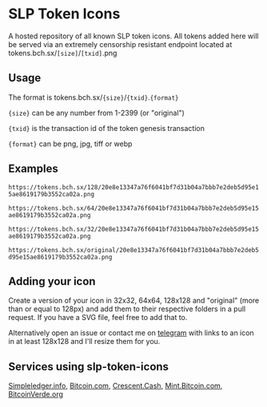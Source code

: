 # SLP Token Icons

A hosted repository of all known SLP token icons. All tokens added here will be served via an extremely censorship resistant endpoint located at tokens.bch.sx/`[size]`/`[txid]`.png

## Usage

The format is tokens.bch.sx/`{size}`/`{txid}`.`{format}`

`{size}` can be any number from 1-2399 (or "original")

`{txid}` is the transaction id of the token genesis transaction

`{format}` can be png, jpg, tiff or webp

## Examples

`https://tokens.bch.sx/128/20e8e13347a76f6041bf7d31b04a7bbb7e2deb5d95e15ae8619179b3552ca02a.png`

`https://tokens.bch.sx/64/20e8e13347a76f6041bf7d31b04a7bbb7e2deb5d95e15ae8619179b3552ca02a.png`

`https://tokens.bch.sx/32/20e8e13347a76f6041bf7d31b04a7bbb7e2deb5d95e15ae8619179b3552ca02a.png`

`https://tokens.bch.sx/original/20e8e13347a76f6041bf7d31b04a7bbb7e2deb5d95e15ae8619179b3552ca02a.png`

## Adding your icon

Create a version of your icon in 32x32, 64x64, 128x128 and "original" (more than or equal to 128px) and add them to their respective folders in a pull request. If you have a SVG file, feel free to add that to.

Alternatively open an issue or contact me on [telegram](https://t.me/kosinusbch) with links to an icon in at least 128x128 and I'll resize them for you.

## Services using slp-token-icons

[Simpleledger.info](https://simpleledger.info), [Bitcoin.com](https://markets.bitcoin.com/featured-tokens), [Crescent.Cash](https://crescent.cash), [Mint.Bitcoin.com](https://mint.bitcoin.com), [BitcoinVerde.org](https://bitcoinverde.org)
